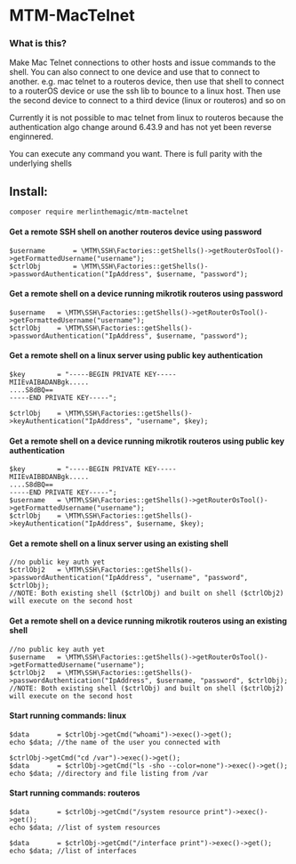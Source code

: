 # MTM-MacTelnet

### What is this?

Make Mac Telnet connections to other hosts and issue commands to the shell.
You can also connect to one device and use that to connect to another.
e.g. mac telnet to a routeros device, then use that shell to connect to a routerOS device or use the ssh lib to bounce to a linux host.
Then use the second device to connect to a third device (linux or routeros) and so on

Currently it is not possible to mac telnet from linux to routeros because the authentication algo change around 6.43.9 and has not yet been reverse enginnered.

You can execute any command you want. There is full parity with the underlying shells

## Install:

```
composer require merlinthemagic/mtm-mactelnet

```

#### Get a remote SSH shell on another routeros device using password
```
$username		= \MTM\SSH\Factories::getShells()->getRouterOsTool()->getFormattedUsername("username");
$ctrlObj		= \MTM\SSH\Factories::getShells()->passwordAuthentication("IpAddress", $username, "password");
```

#### Get a remote shell on a device running mikrotik routeros using password
```
$username	= \MTM\SSH\Factories::getShells()->getRouterOsTool()->getFormattedUsername("username");
$ctrlObj	= \MTM\SSH\Factories::getShells()->passwordAuthentication("IpAddress", $username, "password");
```

#### Get a remote shell on a linux server using public key authentication
```
$key		= "-----BEGIN PRIVATE KEY-----
MIIEvAIBADANBgk.....
....S8dBQ==
-----END PRIVATE KEY-----";

$ctrlObj	= \MTM\SSH\Factories::getShells()->keyAuthentication("IpAddress", "username", $key);
```
#### Get a remote shell on a device running mikrotik routeros using public key authentication
```
$key		= "-----BEGIN PRIVATE KEY-----
MIIEvAIBBDANBgk.....
....S8dBQ==
-----END PRIVATE KEY-----";
$username	= \MTM\SSH\Factories::getShells()->getRouterOsTool()->getFormattedUsername("username");
$ctrlObj	= \MTM\SSH\Factories::getShells()->keyAuthentication("IpAddress", $username, $key);
```

#### Get a remote shell on a linux server using an existing shell
```
//no public key auth yet
$ctrlObj2	= \MTM\SSH\Factories::getShells()->passwordAuthentication("IpAddress", "username", "password", $ctrlObj);
//NOTE: Both existing shell ($ctrlObj) and built on shell ($ctrlObj2) will execute on the second host
```
#### Get a remote shell on a device running mikrotik routeros using an existing shell
```
//no public key auth yet
$username	= \MTM\SSH\Factories::getShells()->getRouterOsTool()->getFormattedUsername("username");
$ctrlObj2	= \MTM\SSH\Factories::getShells()->passwordAuthentication("IpAddress", $username, "password", $ctrlObj);
//NOTE: Both existing shell ($ctrlObj) and built on shell ($ctrlObj2) will execute on the second host
```


#### Start running commands: linux
```
$data		= $ctrlObj->getCmd("whoami")->exec()->get();
echo $data; //the name of the user you connected with

$ctrlObj->getCmd("cd /var")->exec()->get();
$data		= $ctrlObj->getCmd("ls -sho --color=none")->exec()->get();
echo $data; //directory and file listing from /var
```

#### Start running commands: routeros
```
$data		= $ctrlObj->getCmd("/system resource print")->exec()->get();
echo $data; //list of system resources

$data		= $ctrlObj->getCmd("/interface print")->exec()->get();
echo $data; //list of interfaces
```